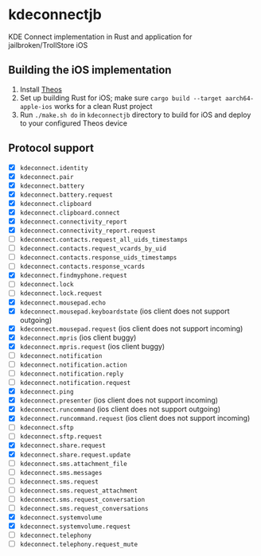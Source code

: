 # kdeconnectjb
KDE Connect implementation in Rust and application for jailbroken/TrollStore iOS

## Building the iOS implementation
1. Install [Theos](https://theos.dev)
2. Set up building Rust for iOS; make sure `cargo build --target aarch64-apple-ios` works for a clean Rust project
3. Run `./make.sh do` in `kdeconnectjb` directory to build for iOS and deploy to your configured Theos device

## Protocol support
 - [x] `kdeconnect.identity`
 - [x] `kdeconnect.pair`
 - [x] `kdeconnect.battery`
 - [x] `kdeconnect.battery.request`
 - [x] `kdeconnect.clipboard`
 - [x] `kdeconnect.clipboard.connect`
 - [x] `kdeconnect.connectivity_report`
 - [x] `kdeconnect.connectivity_report.request`
 - [ ] `kdeconnect.contacts.request_all_uids_timestamps`
 - [ ] `kdeconnect.contacts.request_vcards_by_uid`
 - [ ] `kdeconnect.contacts.response_uids_timestamps`
 - [ ] `kdeconnect.contacts.response_vcards`
 - [x] `kdeconnect.findmyphone.request`
 - [ ] `kdeconnect.lock`
 - [ ] `kdeconnect.lock.request`
 - [x] `kdeconnect.mousepad.echo`
 - [x] `kdeconnect.mousepad.keyboardstate` (ios client does not support outgoing)
 - [x] `kdeconnect.mousepad.request` (ios client does not support incoming)
 - [x] `kdeconnect.mpris` (ios client buggy)
 - [x] `kdeconnect.mpris.request` (ios client buggy)
 - [ ] `kdeconnect.notification`
 - [ ] `kdeconnect.notification.action`
 - [ ] `kdeconnect.notification.reply`
 - [ ] `kdeconnect.notification.request`
 - [x] `kdeconnect.ping`
 - [x] `kdeconnect.presenter` (ios client does not support incoming)
 - [x] `kdeconnect.runcommand` (ios client does not support outgoing)
 - [x] `kdeconnect.runcommand.request` (ios client does not support incoming)
 - [ ] `kdeconnect.sftp`
 - [ ] `kdeconnect.sftp.request`
 - [x] `kdeconnect.share.request`
 - [x] `kdeconnect.share.request.update`
 - [ ] `kdeconnect.sms.attachment_file`
 - [ ] `kdeconnect.sms.messages`
 - [ ] `kdeconnect.sms.request`
 - [ ] `kdeconnect.sms.request_attachment`
 - [ ] `kdeconnect.sms.request_conversation`
 - [ ] `kdeconnect.sms.request_conversations`
 - [x] `kdeconnect.systemvolume`
 - [x] `kdeconnect.systemvolume.request`
 - [ ] `kdeconnect.telephony`
 - [ ] `kdeconnect.telephony.request_mute`
